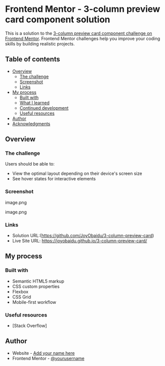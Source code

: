 # Frontend Mentor - 3-column preview card component solution

This is a solution to the [3-column preview card component challenge on Frontend Mentor](https://www.frontendmentor.io/challenges/3column-preview-card-component-pH92eAR2-). Frontend Mentor challenges help you improve your coding skills by building realistic projects. 

## Table of contents

- [Overview](#overview)
  - [The challenge](#the-challenge)
  - [Screenshot](#screenshot)
  - [Links](#links)
- [My process](#my-process)
  - [Built with](#built-with)
  - [What I learned](#what-i-learned)
  - [Continued development](#continued-development)
  - [Useful resources](#useful-resources)
- [Author](#author)
- [Acknowledgments](#acknowledgments)


## Overview

### The challenge

Users should be able to:

- View the optimal layout depending on their device's screen size
- See hover states for interactive elements

### Screenshot
image.png

image.png
### Links

- Solution URL:(https://github.com/JoyObaidu/3-column-preview-card)
- Live Site URL: https://joyobaidu.github.io/3-column-preview-card/

## My process

### Built with

- Semantic HTML5 markup
- CSS custom properties
- Flexbox
- CSS Grid
- Mobile-first workflow

### Useful resources

- [Stack Overflow]

## Author

- Website - [Add your name here](https://https://github.com/JoyObaidu)
- Frontend Mentor - [@yourusername](https://www.frontendmentor.io/profile/JoyObaidu)

